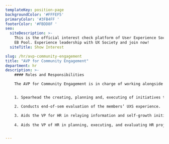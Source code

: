 ```yaml
---
templateKey: position-page
backgroundColor: '#FFFEF5'
primaryColor: '#3FB4FF '
footerColor: '#FBDD8F '
seo:
  siteDescription: >-
    This is the official interest check platform of User Experience Society for
    EB Pool. Experience leadership with UX Society and join now!
  siteTitle: Show Interest

slug: /hr/avp-community-engagement
title: "AVP for Community Engagement"
department: hr
description: >-
    #### Roles and Responsibilities

    The AVP for Community Engagement is in charge of working alongside the VP of Human Resources in engaging with the members of the organization. They should execute the following tasks:


    1. Spearhead the creating, planning and, executing of initiatives that would provide academic support and talent formation for members such as soft skills workshops and bonding activities.

    2. Conducts end-of-sem evaluation of the members’ UXS experience.

    3. Aids the VP for HR in relaying information and self-growth initiatives through group posts and message blasts.
    
    4. Aids the VP of HR in planning, executing, and evaluating HR projects and initiatives.


---
```



